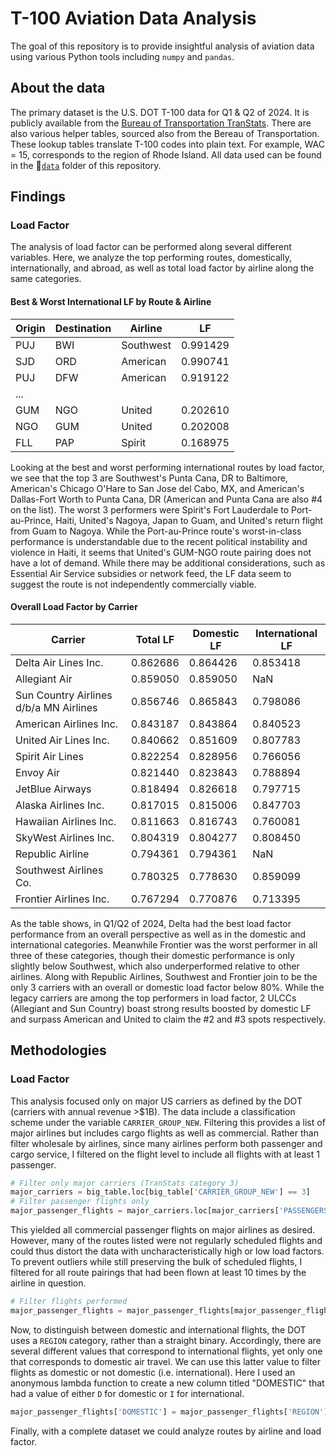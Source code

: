 # T-100 Aviation Data Analysis
The goal of this repository is to provide insightful analysis of aviation data using various Python tools including `numpy` and `pandas`.

## About the data
The primary dataset is the U.S. DOT T-100 data for Q1 & Q2 of 2024. It is publicly available from the [Bureau of Transportation TranStats](https://www.transtats.bts.gov/Fields.asp?gnoyr_VQ=FMG). There are also various helper tables, sourced also from the Bereau of Transportation. These lookup tables translate T-100 codes into plain text. For example, WAC = 15, corresponds to the region of Rhode Island. All data used can be found in the 📁[`data`](https://github.com/admacpherson/T-100-Aviation-Data/tree/main/data) folder of this repository. 

## Findings

### Load Factor
The analysis of load factor can be performed along several different variables. Here, we analyze the top performing routes, domestically, internationally, and abroad, as well as total load factor by airline along the same categories.

#### Best & Worst International LF by Route & Airline
|Origin|Destination|Airline|LF|
|------|-----------|-------|---|
|PUJ|BWI|Southwest|0.991429|
|SJD|ORD|American|0.990741|
|PUJ|DFW|American|0.919122|
|...|
|GUM|NGO|United|0.202610|
|NGO|GUM|United|0.202008|
|FLL|PAP|Spirit|0.168975|

Looking at the best and worst performing international routes by load factor, we see that the top 3 are Southwest's Punta Cana, DR to Baltimore, American's Chicago O'Hare to San Jose del Cabo, MX, and American's Dallas-Fort Worth to Punta Cana, DR (American and Punta Cana are also #4 on the list). The worst 3 performers were Spirit's Fort Lauderdale to Port-au-Prince, Haiti, United's Nagoya, Japan to Guam, and United's return flight from Guam to Nagoya. While the Port-au-Prince route's worst-in-class performance is understandable due to the recent political instability and violence in Haiti, it seems that United's GUM-NGO route pairing does not have a lot of demand. While there may be additional considerations, such as Essential Air Service subsidies or network feed, the LF data seem to suggest the route is not independently commercially viable.


#### Overall Load Factor by Carrier
|Carrier|Total LF|Domestic LF|International LF|
|-------|--------|-----------|----------------|
|Delta Air Lines Inc.|0.862686|0.864426|0.853418|
|Allegiant Air|0.859050|0.859050|NaN|
|Sun Country Airlines d/b/a MN Airlines|0.856746|0.865843|0.798086|
|American Airlines Inc.|0.843187|0.843864|0.840523|
|United Air Lines Inc.|0.840662|0.851609|0.807783|
|Spirit Air Lines|0.822254|0.828956|0.766056|
|Envoy Air|0.821440|0.823843|0.788894|
|JetBlue Airways|0.818494|0.826618|0.797715|
|Alaska Airlines Inc.|0.817015|0.815006|0.847703|
|Hawaiian Airlines Inc.|0.811663|0.816743|0.760081|
|SkyWest Airlines Inc.|0.804319|0.804277|0.808450|
|Republic Airline|0.794361|0.794361|NaN|
|Southwest Airlines Co.|0.780325|0.778630|0.859099|
|Frontier Airlines Inc.|0.767294|0.770876|0.713395|

As the table shows, in Q1/Q2 of 2024, Delta had the best load factor performance from an overall perspective as well as in the domestic and international categories. Meanwhile Frontier was the worst performer in all three of these categories, though their domestic performance is only slightly below Southwest, which also underperformed relative to other airlines. Along with Republic Airlines, Southwest and Frontier join to be the only 3 carriers with an overall or domestic load factor below 80%. While the legacy carriers are among the top performers in load factor, 2 ULCCs (Allegiant and Sun Country) boast strong results boosted by domestic LF and surpass American and United to claim the #2 and #3 spots respectively. 



## Methodologies

### Load Factor
This analysis focused only on major US carriers as defined by the DOT (carriers with annual revenue >$1B). The data include a classification scheme under the variable `CARRIER_GROUP_NEW`. Filtering this provides a list of major airlines but includes cargo flights as well as commercial. Rather than filter wholesale by airlines, since many airlines perform both passenger and cargo service, I filtered on the flight level to include all flights with at least 1 passenger.
```python
# Filter only major carriers (TranStats category 3)
major_carriers = big_table.loc[big_table['CARRIER_GROUP_NEW'] == 3]
# Filter passenger flights only
major_passenger_flights = major_carriers.loc[major_carriers['PASSENGERS'] > 0]
```
This yielded all commercial passenger flights on major airlines as desired. However, many of the routes listed were not regularly scheduled flights and could thus distort the data with uncharacteristically high or low load factors. To prevent outliers while still preserving the bulk of scheduled flights, I filtered for all route pairings that had been flown at least 10 times by the airline in question.

```python
# Filter flights performed
major_passenger_flights = major_passenger_flights[major_passenger_flights['DEPARTURES_PERFORMED'] > 10]
```
Now, to distinguish between domestic and international flights, the DOT uses a `REGION` category, rather than a straight binary. Accordingly, there are several different values that correspond to international flights, yet only one that corresponds to domestic air travel. We can use this latter value to filter flights as domestic or not domestic (i.e. international). Here I used an anonymous lambda function to create a new column titled "DOMESTIC" that had a value of either `D` for domestic or `I` for international.

```python
major_passenger_flights['DOMESTIC'] = major_passenger_flights['REGION'].apply(lambda x: 'D' if x == 'D' else 'I')
```

Finally, with a complete dataset we could analyze routes by airline and load factor. 

